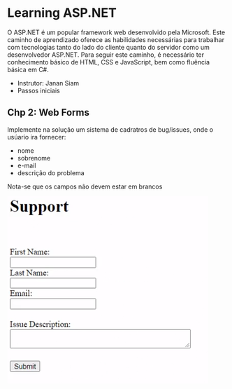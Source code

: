 # Learning ASP.NET

O ASP.NET é um popular framework web desenvolvido pela Microsoft. Este caminho de aprendizado oferece as habilidades necessárias para trabalhar com tecnologias tanto do lado do cliente quanto do servidor como um desenvolvedor ASP.NET. Para seguir este caminho, é necessário ter conhecimento básico de HTML, CSS e JavaScript, bem como fluência básica em C#.

- Instrutor: Janan Siam
- Passos iniciais


## Chp 2: Web Forms
Implemente na solução um sistema de cadratros de bug/issues, onde o usúario ira fornecer:
- nome
- sobrenome
- e-mail
- descrição do problema

Nota-se que os campos não devem estar em brancos

![exemplo da tela](page.png)

